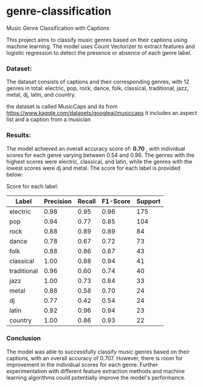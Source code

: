 # genre-classification

Music Genre Classification with Captions

This project aims to classify music genres based on their captions using machine learning. The model uses Count Vectorizer to extract features and logistic regression to detect the presence or absence of each genre label.


### Dataset: <br>
The dataset consists of captions and their corresponding genres, with 12 genres in total: electric, pop, rock, dance, folk, classical, traditional, jazz, metal, dj, latin, and country.

the dataset is called MusicCaps and its from https://www.kaggle.com/datasets/googleai/musiccaps it includes an aspect list and a caption from a musician

### Results: <br>
The model achieved an overall accuracy score of: **0.70** , with individual scores for each genre varying between 0.54 and 0.96. The genres with the highest scores were electric, classical, and latin, while the genres with the lowest scores were dj and metal. The score for each label is provided below:

Score for each label: 

Label       | Precision | Recall | F1-Score | Support
------------|-----------|--------|----------|--------
electric    | 0.98      | 0.95   | 0.96     | 175
pop         | 0.94      | 0.77   | 0.85     | 104
rock        | 0.88      | 0.89   | 0.89     | 84
dance       | 0.78      | 0.67   | 0.72     | 73
folk        | 0.88      | 0.86   | 0.87     | 43
classical   | 1.00      | 0.88   | 0.94     | 41
traditional | 0.96      | 0.60   | 0.74     | 40
jazz        | 1.00      | 0.73   | 0.84     | 33
metal       | 0.88      | 0.58   | 0.70     | 24
dj          | 0.77      | 0.42   | 0.54     | 24
latin       | 0.92      | 0.96   | 0.94     | 23
country     | 1.00      | 0.86   | 0.93     | 22


### Conclusion <br>
The model was able to successfully classify music genres based on their captions, with an overall accuracy of 0.707. However, there is room for improvement in the individual scores for each genre. Further experimentation with different feature extraction methods and machine learning algorithms could potentially improve the model's performance.

